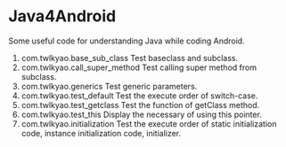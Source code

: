 Java4Android
============

Some useful code for understanding Java while coding Android.  
 1. com.twlkyao.base_sub_class Test baseclass and subclass.
 2. com.twlkyao.call_super_method Test calling super method from subclass.
 3. com.twlkyao.generics Test generic parameters.
 4. com.twlkyao.test_default Test the execute order of switch-case.
 5. com.twlkyao.test_getclass Test the function of getClass method.
 6. com.twlkyao.test_this Display the necessary of using this pointer.
 7. com.twlkyao.initialization Test the execute order of static initialization code, instance initialization code, initializer.
